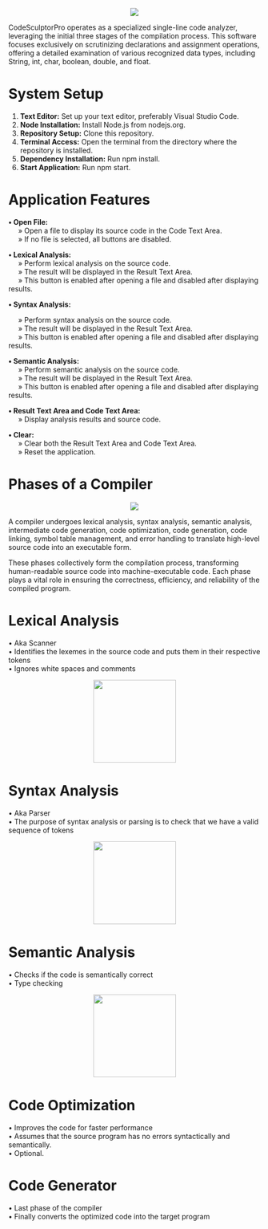 
<p align="center">
  <img src="https://github.com/SG-Hangaan/CodeSculptorPro/assets/127215110/5ed5af00-2d4a-469c-9ccf-1428281a7502"/>
</p>
CodeSculptorPro operates as a specialized single-line code analyzer, leveraging the initial three stages of the compilation process. This software focuses exclusively on scrutinizing declarations and assignment operations, offering a detailed examination of various recognized data types, including String, int, char, boolean, double, and float.


# System Setup

1. **Text Editor:**
Set up your text editor, preferably Visual Studio Code.
2. **Node Installation:**
Install Node.js from nodejs.org.
3. **Repository Setup:**
Clone this repository.
4. **Terminal Access:**
Open the terminal from the directory where the repository is installed.
5. **Dependency Installation:**
Run npm install.
6. **Start Application:**
Run npm start.

# Application Features

**• Open File:** <br>
&nbsp;&nbsp;&nbsp;&nbsp; » Open a file to display its source code in the Code Text Area. <br>
&nbsp;&nbsp;&nbsp;&nbsp; » If no file is selected, all buttons are disabled. <br>
  
**• Lexical Analysis:** <br>
&nbsp;&nbsp;&nbsp;&nbsp; » Perform lexical analysis on the source code. <br>
&nbsp;&nbsp;&nbsp;&nbsp; » The result will be displayed in the Result Text Area. <br>
&nbsp;&nbsp;&nbsp;&nbsp; » This button is enabled after opening a file and disabled after displaying results. <br>

**• Syntax Analysis:** <br>

&nbsp;&nbsp;&nbsp;&nbsp; » Perform syntax analysis on the source code. <br>
&nbsp;&nbsp;&nbsp;&nbsp; » The result will be displayed in the Result Text Area. <br>
&nbsp;&nbsp;&nbsp;&nbsp; » This button is enabled after opening a file and disabled after displaying results. <br>

**• Semantic Analysis:** <br>
&nbsp;&nbsp;&nbsp;&nbsp; » Perform semantic analysis on the source code. <br>
&nbsp;&nbsp;&nbsp;&nbsp; » The result will be displayed in the Result Text Area. <br> 
&nbsp;&nbsp;&nbsp;&nbsp; » This button is enabled after opening a file and disabled after displaying results. <br>

**• Result Text Area and Code Text Area:** <br>
&nbsp;&nbsp;&nbsp;&nbsp; » Display analysis results and source code. <br>

**• Clear:** <br>
&nbsp;&nbsp;&nbsp;&nbsp; » Clear both the Result Text Area and Code Text Area. <br>
&nbsp;&nbsp;&nbsp;&nbsp; » Reset the application. <br>


# Phases of a Compiler

<p align="center">
  <img src="https://github.com/SG-Hangaan/CodeSculptorPro/assets/127215110/e1463801-6373-4265-93e8-12a0e404b761" />
</p>



A compiler undergoes lexical analysis, syntax analysis, semantic analysis, intermediate code generation, code optimization, code generation, code linking, symbol table management, and error handling to translate high-level source code into an executable form. <br>

These phases collectively form the compilation process, transforming human-readable source code into machine-executable code. Each phase plays a vital role in ensuring the correctness, efficiency, and reliability of the compiled program. <br>


# Lexical Analysis <br>
• Aka Scanner <br>
• Identifies the lexemes in the source code and puts them in their respective tokens <br>
• Ignores white spaces and comments <br>

<p align="center">
  <img src="https://github.com/SG-Hangaan/CodeSculptorPro/assets/127215110/619e62b5-254c-46d8-8ccd-efa556f9c7aa" height="165"/>
</p>

# Syntax Analysis <br>
• Aka Parser <br>
• The purpose of syntax analysis or parsing is to check that we have a valid sequence of tokens <br>

<p align="center">
  <img src="https://github.com/SG-Hangaan/CodeSculptorPro/assets/127215110/9b68f79a-09e3-43f2-b6ea-dc2438e846e4" height="165"/>
</p>

# Semantic Analysis <br>
• Checks if the code is semantically correct <br>
• Type checking <br>
<p align="center">
  <img src="https://github.com/SG-Hangaan/CodeSculptorPro/assets/127215110/348028c0-ad49-40ee-a823-85bc0e811632" height="165"/>
</p>

# Code Optimization  <br>
• Improves the code for faster performance  <br>
• Assumes that the source program has no errors syntactically and semantically.  <br>
• Optional.  <br>

# Code Generator  <br>
• Last phase of the compiler  <br>
• Finally converts the optimized code into the target program  <br>








